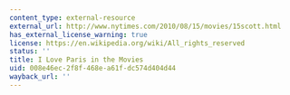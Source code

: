 ```yaml
---
content_type: external-resource
external_url: http://www.nytimes.com/2010/08/15/movies/15scott.html
has_external_license_warning: true
license: https://en.wikipedia.org/wiki/All_rights_reserved
status: ''
title: I Love Paris in the Movies
uid: 008e46ec-2f8f-468e-a61f-dc574d404d44
wayback_url: ''
---
```

